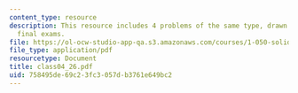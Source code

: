 ```yaml
---
content_type: resource
description: This resource includes 4 problems of the same type, drawn from past years?
  final exams.
file: https://ol-ocw-studio-app-qa.s3.amazonaws.com/courses/1-050-solid-mechanics-fall-2004/758495de69c23fc3057db3761e649bc2_class04_26.pdf
file_type: application/pdf
resourcetype: Document
title: class04_26.pdf
uid: 758495de-69c2-3fc3-057d-b3761e649bc2
---
```

